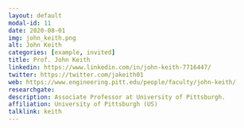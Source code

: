 ```yaml
---
layout: default
modal-id: 11
date: 2020-08-01
img: john_keith.png
alt: John Keith
categories: [example, invited]
title: Prof. John Keith
linkedin: https://www.linkedin.com/in/john-keith-7716447/
twitter: https://twitter.com/jakeith01
web: https://www.engineering.pitt.edu/people/faculty/john-keith/
researchgate: 
description: Associate Professor at University of Pittsburgh.
affiliation: University of Pittsburgh (US)
talklink: keith
---
```

